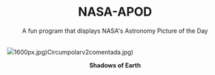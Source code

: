 <div align="center">
  <h1>
    NASA-APOD
  </h1>
</div>
  
<div align="center">
  A fun program that displays NASA's Astronomy Picture of the Day
</div>

<br>

![](https://apod.nasa.gov/apod/image/2305/ColorsShadows_Pace_1280.jpg)1600px.jpg)Circumpolarv2comentada.jpg)

<p align = "center">
  <b>Shadows of Earth</b>
</p>
